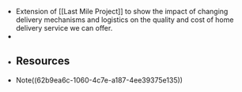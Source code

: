 - Extension of [[Last Mile Project]] to show the impact of changing delivery mechanisms and logistics on the quality and cost of home delivery service we can offer.
-
- ## Resources
- Note((62b9ea6c-1060-4c7e-a187-4ee39375e135))